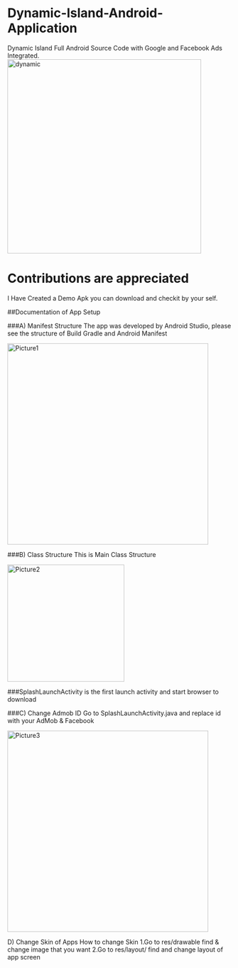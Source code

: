 # Dynamic-Island-Android-Application
 Dynamic Island Full Android Source Code with Google and Facebook Ads Integrated.
<img width="436" alt="dynamic" src="https://user-images.githubusercontent.com/73836896/198833120-0e0c055b-4495-4e82-8563-f7a9c3b2bb1b.png">

# Contributions are appreciated
I Have Created a Demo Apk you can download and checkit by your self.

##Documentation of App Setup


###A) Manifest Structure
The app was developed by Android Studio, please see the structure of Build Gradle and Android Manifest
 
<img width="452" alt="Picture1" src="https://user-images.githubusercontent.com/73836896/198833427-45dfce34-c1d4-4c27-836b-786ee89c5be2.png">


###B) Class Structure 
This is Main Class Structure
 
<img width="263" alt="Picture2" src="https://user-images.githubusercontent.com/73836896/198833431-1fa4b009-8d7a-4b45-b47f-94a7b7bf57f5.png">


###SplashLaunchActivity is the first launch activity and start browser to download



###C) Change Admob ID
Go to SplashLaunchActivity.java and replace id with your AdMob & Facebook


<img width="452" alt="Picture3" src="https://user-images.githubusercontent.com/73836896/198833436-60bfcf67-398e-45c0-b728-e17a8c959aa5.png">


D) Change Skin of Apps
How to change Skin
1.Go to res/drawable find & change image that you want
2.Go to res/layout/ find and change layout of app screen

